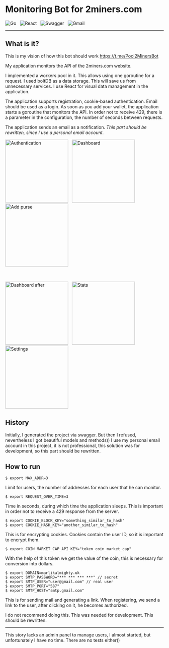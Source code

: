 # Monitoring Bot for 2miners.com

![Go](https://img.shields.io/badge/go-%2300ADD8.svg?style=for-the-badge&logo=go&logoColor=white) &nbsp;
![React](https://img.shields.io/badge/react-%2320232a.svg?style=for-the-badge&logo=react&logoColor=%2361DAFB) &nbsp;
![Swagger](https://img.shields.io/badge/-Swagger-%23Clojure?style=for-the-badge&logo=swagger&logoColor=white) &nbsp;
![Gmail](https://img.shields.io/badge/Gmail-D14836?style=for-the-badge&logo=gmail&logoColor=white) &nbsp;

---

## What is it?

This is my vision of how this bot should work https://t.me/Pool2MinersBot

My application monitors the API of the 2miners.com website.

I implemented a workers pool in it. This allows using one goroutine for a request.
I used boltDB as a data storage. This will save us from unnecessary services.
I use React for visual data management in the application.

The application supports registration, cookie-based authentication. Email should be used as a login.
As soon as you add your wallet, the application starts a goroutine that monitors the API.
In order not to receive 429, there is a parameter in the configuration, the number of seconds between requests.

The application sends an email as a notification.
*This part should be rewritten, since I use a personal email account.*

<img src="https://github.com/MarlikAlmighty/2miners_bot/blob/main/images/2024-07-30-04-02-29-372.jpg" width="200" alt="Authentication"> &nbsp;
<img src="https://github.com/MarlikAlmighty/2miners_bot/blob/main/images/2024-07-30-04-03-09-550.jpg" width="200" alt="Dashboard"> &nbsp;
<img src="https://github.com/MarlikAlmighty/2miners_bot/blob/main/images/2024-07-30-06-04-24-431.jpg" width="200" alt="Add purse"> &nbsp;

<br />

<img src="https://github.com/MarlikAlmighty/2miners_bot/blob/main/images/2024-07-30-04-04-30-217.jpg" width="200" alt="Dashboard after"> &nbsp;
<img src="https://github.com/MarlikAlmighty/2miners_bot/blob/main/images/2024-07-30-04-04-39-420.jpg" width="200" alt="Stats"> &nbsp;
<img src="https://github.com/MarlikAlmighty/2miners_bot/blob/main/images/2024-07-30-04-04-48-607.jpg" width="200" alt="Settings"> &nbsp;

## History

Initially, I generated the project via swagger. But then I refused, nevertheless I got beautiful models and methods))
I use my personal email account in this project, it is not professional, this solution was for development,
so this part should be rewritten.

## How to run

```shell
$ export MAX_ADDR=3
```

Limit for users, the number of addresses for each user that he can monitor.

```shell
$ export REQUEST_OVER_TIME=3
```

Time in seconds, during which time the application sleeps. This is important in order not to receive a 429 response from the server.

```shell
$ export COOKIE_BLOCK_KEY="something_similar_to_hash"
$ export COOKIE_HASH_KEY="another_similar_to_hash"
```

This is for encrypting cookies. Cookies contain the user ID, so it is important to encrypt them.

```shell
$ export COIN_MARKET_CAP_API_KEY="token_coin_market_cap"
```

With the help of this token we get the value of the coin, this is necessary for conversion into dollars.

```shell
$ export DOMAIN=marlikalmighty.uk
$ export SMTP_PASSWORD="*** *** *** ***" // secret
$ export SMTP_USER="user@gmail.com" // real user
$ export SMTP_PORT="587"
$ export SMTP_HOST="smtp.gmail.com"
```

This is for sending mail and generating a link. When registering, we send a link to the user, after clicking on it, he becomes authorized.

I do not recommend doing this. This was needed for development. This should be rewritten.

---

This story lacks an admin panel to manage users, I almost started, but unfortunately I have no time. There are no tests either))
